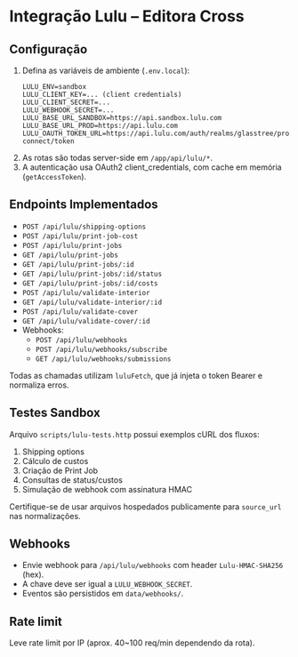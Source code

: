 # Integração Lulu – Editora Cross

## Configuração
1. Defina as variáveis de ambiente (`.env.local`):
   ```
   LULU_ENV=sandbox
   LULU_CLIENT_KEY=... (client credentials)
   LULU_CLIENT_SECRET=...
   LULU_WEBHOOK_SECRET=...
   LULU_BASE_URL_SANDBOX=https://api.sandbox.lulu.com
   LULU_BASE_URL_PROD=https://api.lulu.com
   LULU_OAUTH_TOKEN_URL=https://api.lulu.com/auth/realms/glasstree/protocol/openid-connect/token
   ```
2. As rotas são todas server-side em `/app/api/lulu/*`.
3. A autenticação usa OAuth2 client_credentials, com cache em memória (`getAccessToken`).

## Endpoints Implementados
- `POST /api/lulu/shipping-options`
- `POST /api/lulu/print-job-cost`
- `POST /api/lulu/print-jobs`
- `GET /api/lulu/print-jobs`
- `GET /api/lulu/print-jobs/:id`
- `GET /api/lulu/print-jobs/:id/status`
- `GET /api/lulu/print-jobs/:id/costs`
- `POST /api/lulu/validate-interior`
- `GET /api/lulu/validate-interior/:id`
- `POST /api/lulu/validate-cover`
- `GET /api/lulu/validate-cover/:id`
- Webhooks:
  - `POST /api/lulu/webhooks`
  - `POST /api/lulu/webhooks/subscribe`
  - `GET /api/lulu/webhooks/submissions`

Todas as chamadas utilizam `luluFetch`, que já injeta o token Bearer e normaliza erros.

## Testes Sandbox
Arquivo `scripts/lulu-tests.http` possui exemplos cURL dos fluxos:
1. Shipping options
2. Cálculo de custos
3. Criação de Print Job
4. Consultas de status/custos
5. Simulação de webhook com assinatura HMAC

Certifique-se de usar arquivos hospedados publicamente para `source_url` nas normalizações.

## Webhooks
- Envie webhook para `/api/lulu/webhooks` com header `Lulu-HMAC-SHA256` (hex).
- A chave deve ser igual a `LULU_WEBHOOK_SECRET`.
- Eventos são persistidos em `data/webhooks/`.

## Rate limit
Leve rate limit por IP (aprox. 40~100 req/min dependendo da rota).
